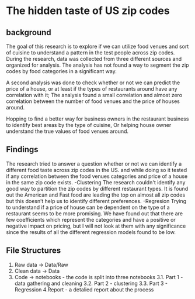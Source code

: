 # The hidden taste of US zip codes

## background

The goal of this research is to explore if we can utilize food venues and sort of cuisine to understand a pattern in the test people across zip codes. 
During the research, data was collected from three different sources and organized for analysis. 
The analysis has not found a way to segment the zip codes by food categories in a significant way.

A second analysis was done to check whether or not we can predict the price of a house,
or at least if the types of restaurants around have any correlation with it; 
The analysis found a small correlation and almost zero correlation between the number of food venues and the price of houses around.

Hopping to find a better way for business owners in the restaurant business to identify best areas by the type of cuisine, 
Or helping house owner understand the true values of food venues around.

## Findings

The research tried to answer a question whether or not we can identify a different food taste across zip codes in the US. and while doing so it tested if any correlation between the food venues categories and price of a house in the same zip code exists.
-Clustering
	The research couldn't identify any good way to partition the zip codes by different restaurant types. It is found out the American and Fast food are leading the top on almost all zip codes but this doesn’t help us to identify different preferences. 
-Regresion
	Trying to understand if a price of house can be dependent on the type of a restaurant seems to be more promising. We have found out that there are few coefficients which represent the categories and have a positive or negative impact on pricing, but I will not look at them with any significance since the results of all the different regression models found to be low.


## File Structures
1. Raw data -> Data/Raw
2. Clean data -> Data
3. Code -> notebooks - the code is split into three notebooks
  3.1. Part 1 - data gathering and cleaning
  3.2. Part 2 - clustering
  3.3. Part 3 - Regression
4.Report - a detalied report about the process

